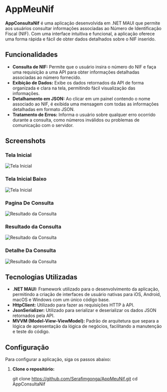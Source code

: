 # AppMeuNif

**AppConsultaNif** é uma aplicação desenvolvida em .NET MAUI que permite aos usuários consultar informações associadas ao Número de Identificação Fiscal (NIF). Com uma interface intuitiva e funcional, a aplicação oferece uma forma rápida e fácil de obter dados detalhados sobre o NIF inserido.

## Funcionalidades

- **Consulta de NIF:** Permite que o usuário insira o número do NIF e faça uma requisição a uma API para obter informações detalhadas associadas ao número fornecido.
- **Exibição de Dados:** Exibe os dados retornados da API de forma organizada e clara na tela, permitindo fácil visualização das informações.
- **Detalhamento em JSON:** Ao clicar em um painel contendo o nome associado ao NIF, é exibida uma mensagem com todas as informações detalhadas em formato JSON.
- **Tratamento de Erros:** Informa o usuário sobre qualquer erro ocorrido durante a consulta, como números inválidos ou problemas de comunicação com o servidor.

## Screenshots

### Tela Inicial
![Tela Inicial](images/AppHome1.PNG)

### Tela Inicial Baixo
![Tela Inicial](images/AppHome2.PNG)

### Pagina De Consulta
![Resultado da Consulta](images/AppPagina1.PNG)

### Resultado da Consulta
![Resultado da Consulta](images/AppPagina2.PNG)

### Detalhe Da Consulta
![Resultado da Consulta](images/AppPagina3.PNG)

## Tecnologias Utilizadas

- **.NET MAUI:** Framework utilizado para o desenvolvimento da aplicação, permitindo a criação de interfaces de usuário nativas para iOS, Android, macOS e Windows com um único código base.
- **HttpClient:** Utilizado para fazer as requisições HTTP à API.
- **JsonSerializer:** Utilizado para serializar e deserializar os dados JSON retornados pela API.
- **MVVM (Model-View-ViewModel):** Padrão de arquitetura que separa a lógica de apresentação da lógica de negócios, facilitando a manutenção e teste do código.

## Configuração

Para configurar a aplicação, siga os passos abaixo:

1. **Clone o repositório:**

   git clone https://github.com/Serafimgonga/AppMeuNif.git
   cd AppConsultaNif
